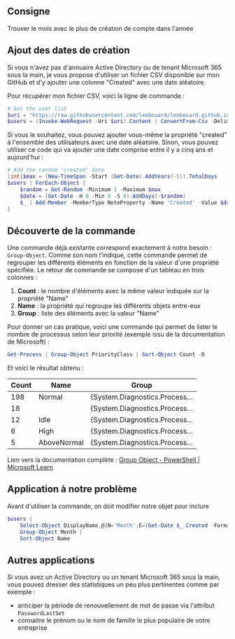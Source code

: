 ## Consigne

Trouver le mois avec le plus de création de compte dans l'année

## Ajout des dates de création

Si vous n'avez pas d'annuaire Active Directory ou de tenant Microsoft 365 sous la main, je vous propose d'utiliser un fichier CSV disponible sur mon GitHub et d'y ajouter une colonne "Created" avec une date aléatoire.

Pour récupérer mon fichier CSV, voici la ligne de commande :

```powershell
# Get the user list
$uri = "https://raw.githubusercontent.com/leobouard/leobouard.github.io/main/assets/files/users.csv"
$users = (Invoke-WebRequest -Uri $uri).Content | ConvertFrom-Csv -Delimiter ';'
```

Si vous le souhaitez, vous pouvez ajouter vous-même la propriété "created" à l'ensemble des utilisateurs avec une date aléatoire. Sinon, vous pouvez utiliser ce code qui va ajouter une date comprise entre il y a cinq ans et aujourd'hui :

```powershell
# Add the random 'created' date
[int]$max = (New-TimeSpan -Start (Get-Date).AddYears(-5)).TotalDays
$users | ForEach-Object {
    $random = Get-Random -Minimum 1 -Maximum $max
    $date = (Get-Date -H 0 -Min 0 -S 0).AddDays(-$random)
    $_ | Add-Member -MemberType NoteProperty -Name 'Created' -Value $date -Force
}
```

## Découverte de la commande

Une commande déjà existante correspond exactement à notre besoin : `Group-Object`. Comme son nom l'indique, cette commande permet de regrouper les différents éléments en fonction de la valeur d'une propriété spécifiée. Le retour de commande se compose d'un tableau en trois colonnes :

1. **Count** : le nombre d'éléments avec la même valeur indiquée sur la propriété "Name"
2. **Name** : la propriété qui regroupe les différents objets entre-eux
3. **Group** : liste des éléments avec la valeur "Name"

Pour donner un cas pratique, voici une commande qui permet de lister le nombre de processus selon leur priorité (exemple issu de la documentation de Microsoft) :

```powershell
Get-Process | Group-Object PriorityClass | Sort-Object Count -D
```

Et voici le résultat obtenu :

Count | Name | Group
----- | ---- | -----
198 | Normal | {System.Diagnostics.Process…
18 |  | {System.Diagnostics.Process…
12 | Idle | {System.Diagnostics.Process…
6 | High | {System.Diagnostics.Process…
5 | AboveNormal | {System.Diagnostics.Process…

Lien vers la documentation complète : [Group Object - PowerShell \| Microsoft Learn](https://learn.microsoft.com/powershell/module/microsoft.powershell.utility/group-object)

## Application à notre problème

Avant d'utiliser la commande, on doit modifier notre objet pour inclure

```powershell
$users |
    Select-Object DisplayName,@{N='Month';E={Get-Date $_.Created -Format 'MM_MMMM'}} |
    Group-Object Month |
    Sort-Object Name
```

## Autres applications

Si vous avez un Active Directory ou un tenant Microsoft 365 sous la main, vous pouvez dresser des statistiques un peu plus pertinentes comme par exemple :

- anticiper la période de renouvellement de mot de passe via l'attribut `PasswordLastSet`
- connaitre le prénom ou le nom de famille le plus populaire de votre entreprise
